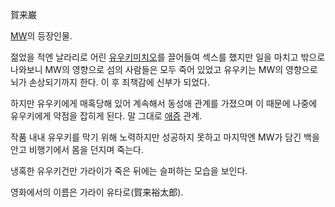賀来巌

[MW](MW.md)의 등장인물.

젊었을 적엔 날라리로 어린 [유우키미치오](%EC%9C%A0%EC%9A%B0%ED%82%A4%20%EB%AF%B8%EC%B9%98%EC%98%A4.md)를 끌어들여
섹스를 했지만 일을 마치고 밖으로 나와보니 MW의 영향으로 섬의 사람들은 모두 죽어 있었고 유우키는 MW의 영향으로 뇌가 손상되기까지 한다.
이 후 죄책감에 신부가 되었다.

하지만 유우키에게 매혹당해 있어 계속해서 동성애 관계를 가졌으며 이 때문에 나중에 유우키에게 약점을 잡히게 된다. 말 그대로
[애증](%EC%95%A0%EC%A6%9D.md) 관계.

작품 내내 유우키를 막기 위해 노력하지만 성공하지 못하고 마지막엔 MW가 담긴 백을 안고 비행기에서 몸을 던지며 죽는다.

냉혹한 유우키건만 가라이가 죽은 뒤에는 슬퍼하는 모습을 보인다.

영화에서의 이름은 가라이 유타로(賀来裕太郎).  
﻿

